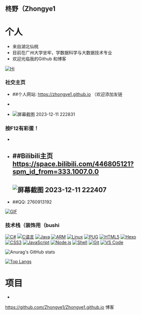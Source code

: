 ## 柊野（Zhongye1

# 个人

*   来自湖北仙桃
*   目前在广州大学坐牢，学数据科学与大数据技术专业
*   欢迎光临我的Github 和博客

    
[![Hi](https://camo.githubusercontent.com/f4fe0fbdca9e7d8a0e554e9048dd0c7e6a85f579d4d075aaf3f6be3b292b2117/68747470733a2f2f656d6f6a69732e736c61636b6d6f6a69732e636f6d2f656d6f6a69732f696d616765732f313538383836363937332f383933342f68656c6c6f6b6974747964616e63652e6769663f31353838383636393733)](https://camo.githubusercontent.com/f4fe0fbdca9e7d8a0e554e9048dd0c7e6a85f579d4d075aaf3f6be3b292b2117/68747470733a2f2f656d6f6a69732e736c61636b6d6f6a69732e636f6d2f656d6f6a69732f696d616765732f313538383836363937332f383933342f68656c6c6f6b6974747964616e63652e6769663f31353838383636393733)

### 社交主页

* ##个人网站:                   https://zhongye1.github.io （欢迎添加友链
-
* ![屏幕截图 2023-12-11 222831](https://picss.sunbangyan.cn/2023/12/11/e87edb05837b6c4356c6a83053699959.jpeg)
### 按F12有彩蛋！
  -
* ##Bilibili主页   https://space.bilibili.com/446805121?spm_id_from=333.1007.0.0
  -
  ![屏幕截图 2023-12-11 222407](https://picdm.sunbangyan.cn/2023/12/11/3cda8e97b8d3bfbad3bb9ed7092d2a8d.jpeg)
  -
* ##QQ:  2760913192

[![GIF](https://camo.githubusercontent.com/a9afb54ac43c2c0a41fea0dd2a731298db5a207d6a82c42afcc95106d5e43088/68747470733a2f2f7a34612e6e65742f696d616765732f323032332f30382f31342f707573682e77656270)](https://camo.githubusercontent.com/a9afb54ac43c2c0a41fea0dd2a731298db5a207d6a82c42afcc95106d5e43088/68747470733a2f2f7a34612e6e65742f696d616765732f323032332f30382f31342f707573682e77656270)

### 技术栈（装饰用（bushi

[![C#](https://camo.githubusercontent.com/96bf69667afb6fe92603b59eacb58732fe43f53f20d83748306c70932d37535a/68747470733a2f2f696d672e736869656c64732e696f2f62616467652f2d4325323053686172702d2532333233393132303f7374796c653d666c6174266c6f676f3d432532305368617270)](https://camo.githubusercontent.com/96bf69667afb6fe92603b59eacb58732fe43f53f20d83748306c70932d37535a/68747470733a2f2f696d672e736869656c64732e696f2f62616467652f2d4325323053686172702d2532333233393132303f7374796c653d666c6174266c6f676f3d432532305368617270) [![C语言](https://camo.githubusercontent.com/bce3bcf3829167ad69f3d8a89cd494b9ec0f09ff9cc18e41787c12161661e876/68747470733a2f2f696d672e736869656c64732e696f2f62616467652f2d432545382541462541442545382541382538302d2532333133633961653f7374796c653d666c6174266c6f676f3d43266c6f676f436f6c6f723d666666666666)](https://camo.githubusercontent.com/bce3bcf3829167ad69f3d8a89cd494b9ec0f09ff9cc18e41787c12161661e876/68747470733a2f2f696d672e736869656c64732e696f2f62616467652f2d432545382541462541442545382541382538302d2532333133633961653f7374796c653d666c6174266c6f676f3d43266c6f676f436f6c6f723d666666666666) [![Java](https://camo.githubusercontent.com/b355e34584afac5b984c37f32977ab5b9d9b23e3263a32dd0d6b79fe904bc0bc/68747470733a2f2f696d672e736869656c64732e696f2f62616467652f2d4a6176612d2532333937326663643f7374796c653d666c6174266c6f676f3d4f50454e4a444b)](https://camo.githubusercontent.com/b355e34584afac5b984c37f32977ab5b9d9b23e3263a32dd0d6b79fe904bc0bc/68747470733a2f2f696d672e736869656c64732e696f2f62616467652f2d4a6176612d2532333937326663643f7374796c653d666c6174266c6f676f3d4f50454e4a444b) [![ARM](https://camo.githubusercontent.com/f6e2ba4d50146fd82b9d9b46a2d00d95a37e0437b3487498ca348119ec2f5dce/68747470733a2f2f696d672e736869656c64732e696f2f62616467652f2d41524d2d2532336339653733353f7374796c653d666c6174266c6f676f3d41524d266c6f676f436f6c6f723d323432343234)](https://camo.githubusercontent.com/f6e2ba4d50146fd82b9d9b46a2d00d95a37e0437b3487498ca348119ec2f5dce/68747470733a2f2f696d672e736869656c64732e696f2f62616467652f2d41524d2d2532336339653733353f7374796c653d666c6174266c6f676f3d41524d266c6f676f436f6c6f723d323432343234) [![Linux](https://camo.githubusercontent.com/b27c946960e3f6166adc5c1137cd5dc2b916edb5a01de057997f7c0b07a727c7/68747470733a2f2f696d672e736869656c64732e696f2f62616467652f2d4c696e75782d2532336663633632343f7374796c653d666c6174266c6f676f3d4c696e7578266c6f676f436f6c6f723d323432343234)](https://camo.githubusercontent.com/b27c946960e3f6166adc5c1137cd5dc2b916edb5a01de057997f7c0b07a727c7/68747470733a2f2f696d672e736869656c64732e696f2f62616467652f2d4c696e75782d2532336663633632343f7374796c653d666c6174266c6f676f3d4c696e7578266c6f676f436f6c6f723d323432343234) [![PUG](https://camo.githubusercontent.com/aae58a9530147a830e7274b8b7a34a5bdcc5e90f8b2c35b2ea6ecf44fc19cf06/68747470733a2f2f696d672e736869656c64732e696f2f62616467652f2d5075672d2532336138363435343f7374796c653d666c6174266c6f676f3d505547266c6f676f436f6c6f723d666666666666)](https://camo.githubusercontent.com/aae58a9530147a830e7274b8b7a34a5bdcc5e90f8b2c35b2ea6ecf44fc19cf06/68747470733a2f2f696d672e736869656c64732e696f2f62616467652f2d5075672d2532336138363435343f7374796c653d666c6174266c6f676f3d505547266c6f676f436f6c6f723d666666666666) [![HTML5](https://camo.githubusercontent.com/840578cf29f0b635d66d058fd7df7c3ca01c74f5a881b492011ee44a39dae617/68747470733a2f2f696d672e736869656c64732e696f2f62616467652f2d48544d4c352d2532334533344332363f7374796c653d666c6174266c6f676f3d68746d6c35266c6f676f436f6c6f723d666666666666)](https://camo.githubusercontent.com/840578cf29f0b635d66d058fd7df7c3ca01c74f5a881b492011ee44a39dae617/68747470733a2f2f696d672e736869656c64732e696f2f62616467652f2d48544d4c352d2532334533344332363f7374796c653d666c6174266c6f676f3d68746d6c35266c6f676f436f6c6f723d666666666666) [![Hexo](https://camo.githubusercontent.com/2b78ea465e23f8d4667115c46c640d14c1b717ca4e3a4eb41abf0423296e16b6/68747470733a2f2f696d672e736869656c64732e696f2f62616467652f2d4865786f2d2532333065383363643f7374796c653d666c6174266c6f676f3d4865786f266c6f676f436f6c6f723d666666666666)](https://camo.githubusercontent.com/2b78ea465e23f8d4667115c46c640d14c1b717ca4e3a4eb41abf0423296e16b6/68747470733a2f2f696d672e736869656c64732e696f2f62616467652f2d4865786f2d2532333065383363643f7374796c653d666c6174266c6f676f3d4865786f266c6f676f436f6c6f723d666666666666)\
[![CSS3](https://camo.githubusercontent.com/cfbf2a080fc789329a3f14d3e0466a1834abf78c22a2b78cfa7a040ce9f5fe61/68747470733a2f2f696d672e736869656c64732e696f2f62616467652f2d435353332d2532333139374342453f7374796c653d666c6174266c6f676f3d63737333)](https://camo.githubusercontent.com/cfbf2a080fc789329a3f14d3e0466a1834abf78c22a2b78cfa7a040ce9f5fe61/68747470733a2f2f696d672e736869656c64732e696f2f62616467652f2d435353332d2532333139374342453f7374796c653d666c6174266c6f676f3d63737333) [![JavaScript](https://camo.githubusercontent.com/ecbbfefbcfa5edc9fc4d3c3088a323facda389a242c756625b9768842658d3bf/68747470733a2f2f696d672e736869656c64732e696f2f62616467652f2d4a6176615363726970742d2532334637444631433f7374796c653d666c6174266c6f676f3d6a617661736372697074266c6f676f436f6c6f723d303030303030266c6162656c436f6c6f723d25323345434438334526636f6c6f723d253233454344383345)](https://camo.githubusercontent.com/ecbbfefbcfa5edc9fc4d3c3088a323facda389a242c756625b9768842658d3bf/68747470733a2f2f696d672e736869656c64732e696f2f62616467652f2d4a6176615363726970742d2532334637444631433f7374796c653d666c6174266c6f676f3d6a617661736372697074266c6f676f436f6c6f723d303030303030266c6162656c436f6c6f723d25323345434438334526636f6c6f723d253233454344383345) [![Node.js](https://camo.githubusercontent.com/d4721fa4dc785e6fb51d22d9890dc0d2d7b85d41630f79e9456faa484b4cbbfd/68747470733a2f2f696d672e736869656c64732e696f2f62616467652f2d4e6f64652e6a732d2532333537393035303f7374796c653d666c6174266c6f676f3d6e6f64652e6a73266c6f676f436f6c6f723d666666666666)](https://camo.githubusercontent.com/d4721fa4dc785e6fb51d22d9890dc0d2d7b85d41630f79e9456faa484b4cbbfd/68747470733a2f2f696d672e736869656c64732e696f2f62616467652f2d4e6f64652e6a732d2532333537393035303f7374796c653d666c6174266c6f676f3d6e6f64652e6a73266c6f676f436f6c6f723d666666666666) [![Shell](https://camo.githubusercontent.com/dc08a4de3ca6f6b6010c3988296420ca9a26e55d27eb9f6100a4791313bf9472/68747470733a2f2f696d672e736869656c64732e696f2f62616467652f2d5368656c6c2d2532333839453035313f7374796c653d666c6174266c6f676f3d706f7765727368656c6c266c6f676f436f6c6f723d666666666666)](https://camo.githubusercontent.com/dc08a4de3ca6f6b6010c3988296420ca9a26e55d27eb9f6100a4791313bf9472/68747470733a2f2f696d672e736869656c64732e696f2f62616467652f2d5368656c6c2d2532333839453035313f7374796c653d666c6174266c6f676f3d706f7765727368656c6c266c6f676f436f6c6f723d666666666666) [![Git](https://camo.githubusercontent.com/a6149465405c44addbd32d0cef697f35f2827528f1bd72a0e6ab07277d3ba060/68747470733a2f2f696d672e736869656c64732e696f2f62616467652f2d4769742d2532334544354134373f7374796c653d666c6174266c6f676f3d676974266c6f676f436f6c6f723d253233666666666666)](https://camo.githubusercontent.com/a6149465405c44addbd32d0cef697f35f2827528f1bd72a0e6ab07277d3ba060/68747470733a2f2f696d672e736869656c64732e696f2f62616467652f2d4769742d2532334544354134373f7374796c653d666c6174266c6f676f3d676974266c6f676f436f6c6f723d253233666666666666) [![VS Code](https://camo.githubusercontent.com/25b5e2de14f6a2ee19ebf9e9d0fc6e0780e1567171cf99a48bf14b0212f29cef/68747470733a2f2f696d672e736869656c64732e696f2f62616467652f2d5653436f64652d2532333030363642383f7374796c653d666c6174266c6f676f3d76697375616c2d73747564696f2d636f6465)](https://camo.githubusercontent.com/25b5e2de14f6a2ee19ebf9e9d0fc6e0780e1567171cf99a48bf14b0212f29cef/68747470733a2f2f696d672e736869656c64732e696f2f62616467652f2d5653436f64652d2532333030363642383f7374796c653d666c6174266c6f676f3d76697375616c2d73747564696f2d636f6465)

![Anurag's GitHub stats](https://github-readme-stats.vercel.app/api?username=Zhongye1&count_private=true)

[![Top Langs](https://github-readme-stats.vercel.app/api/top-langs/?username=anuraghazra)](https://github.com/Zhongye1/Zhongye1.github.io)

# 项目
-
https://github.com/Zhongye1/Zhongye1.github.io
博客
